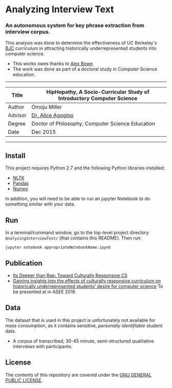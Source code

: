 # Analyzing Interview Text

### An autonomous system for key phrase extraction from interview corpus.


This analysis was done to determine the effectiveness of UC Berkeley's [BJC](http://bjc.berkeley.edu/) curriculum in attracting historically underrepresented students into computer science. 
- This works owes thanks to [Alex Bowe](http://alexbowe.com/au-naturale/).
- The work was done as part of a doctoral study in Computer Science education. 

-----------------------------------------------------------------------------------
| Title    | HipHopathy, A Socio-Curricular Study of Introductory Computer Science |
| -------- | --------------------------------------------------------------------- |
| Author   | Omoju Miller 							                               |
| Advisor  | [Dr. Alice Agogino][Alice] 					                       |
| Degree   | Doctor of Philosophy, Computer Science Education 	                   |
| Date     | Dec 2015								                               |
------------------------------------------------------------------------------------
[Alice]: http://www.me.berkeley.edu/people/faculty/alice-m-agogino

## Install

This project requires Python 2.7 and the following Python libraries installed:

- [NLTK](http://www.nltk.org/)
- [Pandas](http://pandas.pydata.org/)
- [Numpy](http://www.numpy.org/)

In addition, you will need to be able to run an jupyter Notebook to do something similar with your data.


## Run

In a terminal/command window, go to the top-level project directory `AnalyzingInterviewText/` (that contains this README). Then run:

```jupyter notebook appropriateNotebookName.ipynb```


## Publication
- [Its Deeper than Rap: Toward Culturally Responsive CS](http://dl.acm.org/citation.cfm?id=2604994)
- [Gaining insights into the effects of culturally responsive curriculum on historically underrepresented students’ desire for computer science](Miller_ASEE_2016_DRAFT.pdf) To be presented at in ASEE 2016

## Data

The dataset that is used in this project is unfortunately not available for mass consumption, as it contains sensitive, *personally identifiable* student data.

- A corpus of transcribed, 30-45 minute, semi-structured qualitative interviews with participants. 


## License

The contents of this repository are covered under the [GNU GENERAL PUBLIC LICENSE](License.md).

